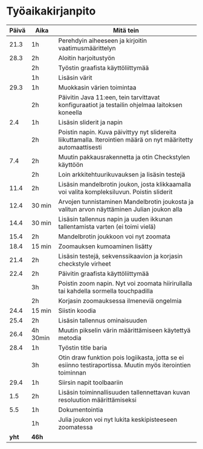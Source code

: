 # Työaikakirjanpito
Päivä | Aika | Mitä tein
------|------|----------
21.3 | 1h | Perehdyin aiheeseen ja kirjoitin vaatimusmäärittelyn
28.3 | 2h | Aloitin harjoitustyön
|  | 2h | Työstin graafista käyttöliittymää
|  | 1h | Lisäsin värit
29.3 | 1h | Muokkasin värien toimintaa
|  | 2h | Päivitin Java 11:een, tein tarvittavat konfiguraatiot ja testailin ohjelmaa laitoksen koneella
2.4 | 1h | Lisäsin sliderit ja napin
|  | 2h | Poistin napin. Kuva päivittyy nyt slidereita liikuttamalla. Iterointien määrä on nyt määritetty automaattisesti
7.4 | 2h | Muutin pakkausrakennetta ja otin Checkstylen käyttöön 
|  | 2h  | Loin arkkitehtuurikuvauksen ja lisäsin testejä
11.4| 2h | Lisäsin mandelbrotin joukon, josta klikkaamalla voi valita kompleksiluvun. Poistin sliderit
12.4| 30 min | Arvojen tunnistaminen Mandelbrotin joukosta ja valitun arvon näyttäminen Julian joukon alla
14.4| 30 min | Lisäsin tallennus napin ja uuden ikkunan tallentamista varten (ei toimi vielä)
15.4| 2h | Mandelbrotin joukkoon voi nyt zoomata
18.4| 15 min | Zoomauksen kumoaminen lisätty
21.4| 2h | Lisäsin testejä, sekvenssikaavion ja korjasin checkstyle virheet
22.4| 2h | Päivitin graafista käyttöliittymää
|  | 3h | Poistin zoom napin. Nyt voi zoomata hiirirullalla tai kahdella sormella touchpadilla
|  | 2h | Korjasin zoomauksessa ilmeneviä ongelmia
24.4| 15 min | Siistin koodia
25.4| 2h | Lisäsin tallennus ominaisuuden
26.4| 4h 30min | Muutin pikselin värin määrittämiseen käytettyä metodia
28.4| 1h | Työstin title baria
|  | 3h | Otin draw funktion pois logiikasta, jotta se ei esiinno testiraportissa. Muutin myös iterointien toiminnan
29.4| 1h | Siirsin napit toolbaariin
1.5 | 2h | Lisäsin toiminnallisuuden tallennettavan kuvan resoluution määrittämiseksi
5.5 | 1h | Dokumentointia
|  | 1h | Julia joukon voi nyt lukita keskipisteeseen zoomatessa
|**yht**| **46h** 
